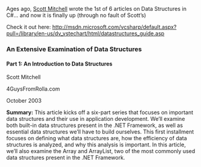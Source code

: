 Ages ago, <a href="http://scottonwriting.net/sowblog/" target="_blank">Scott Mitchell</a> wrote the 1st of 6 articles on Data Structures in C#&#8230; and now it is finally up (through no fault of Scott&#8217;s)
  
Check it out here: <a href="http://msdn.microsoft.com/vcsharp/default.aspx?pull=/library/en-us/dv_vstechart/html/datastructures_guide.asp" target="_blank">http://msdn.microsoft.com/vcsharp/default.aspx?pull=/library/en-us/dv_vstechart/html/datastructures_guide.asp</a>
  


### An Extensive Examination of Data Structures

#### Part 1: An Introduction to Data Structures

Scott Mitchell
  
4GuysFromRolla.com

October 2003 

**Summary:** This article kicks off a six-part series that focuses on important data structures and their use in application development. We&#8217;ll examine both built-in data structures present in the .NET Framework, as well as essential data structures we&#8217;ll have to build ourselves. This first installment focuses on defining what data structures are, how the efficiency of data structures is analyzed, and why this analysis is important. In this article, we&#8217;ll also examine the Array and ArrayList, two of the most commonly used data structures present in the .NET Framework.
